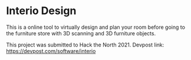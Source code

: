 # Interio Design
This is a online tool to virtually design and plan your room before going to the furniture store with 3D scanning and 3D furniture objects.

This project was submitted to Hack the North 2021.
Devpost link: https://devpost.com/software/interio
